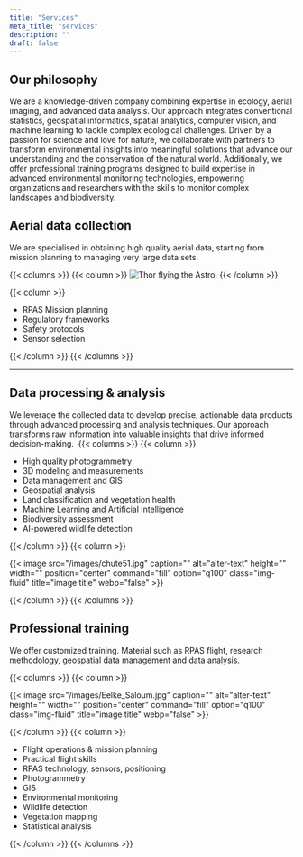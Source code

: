 ```yaml
---
title: "Services"
meta_title: "services"
description: ""
draft: false
---
```


## Our philosophy

We are a knowledge-driven company combining expertise in ecology, aerial imaging, and advanced data analysis. Our approach integrates conventional statistics, geospatial informatics, spatial analytics, computer vision, and machine learning to tackle complex ecological challenges. Driven by a passion for science and love for nature, we collaborate with partners to transform environmental insights into meaningful solutions that advance our understanding and the conservation of the natural world. Additionally, we offer professional training programs designed to build expertise in advanced environmental monitoring technologies, empowering organizations and researchers with the skills to monitor complex landscapes and biodiversity.


## Aerial data collection

We are specialised in obtaining high quality aerial data, starting from mission planning to managing very large data sets.

{{< columns >}}
{{< column >}}
<img src="/images/thor_astro.jpg" alt="Thor flying the Astro." class="w-3/4 mx-auto">
{{< /column >}}

{{< column >}}

- RPAS Mission planning
- Regulatory frameworks
- Safety protocols
- Sensor selection

{{< /column >}}
{{< /columns >}}

<hr>

## Data processing & analysis

We leverage the collected data to develop precise, actionable data products through advanced processing and analysis techniques. Our approach transforms raw information into valuable insights that drive informed decision-making.
‍
{{< columns >}}
{{< column >}}

- High quality photogrammetry
- 3D modeling and measurements
- Data management and GIS
- Geospatial analysis
- Land classification and vegetation health
- Machine Learning and Artificial Intelligence
- Biodiversity assessment
- AI-powered wildlife detection


{{< /column >}}
{{< column >}}


{{< image src="/images/chute51.jpg" caption="" alt="alter-text" height="" width="" position="center" command="fill" option="q100" class="img-fluid" title="image title"  webp="false" >}}

{{< /column >}}
{{< /columns >}}

## Professional training

We offer customized training. Material such as RPAS flight, research methodology, geospatial data management and data analysis.

{{< columns >}}
{{< column >}}

{{< image src="/images/Eelke_Saloum.jpg" caption="" alt="alter-text" height="" width="" position="center" command="fill" option="q100" class="img-fluid" title="image title"  webp="false" >}}

{{< /column >}}
{{< column >}}

- Flight operations & mission planning
- Practical flight skills
- RPAS technology, sensors, positioning
- Photogrammetry
- GIS
- Environmental monitoring
- Wildlife detection
- Vegetation mapping
- Statistical analysis

{{< /column >}}
{{< /columns >}}
